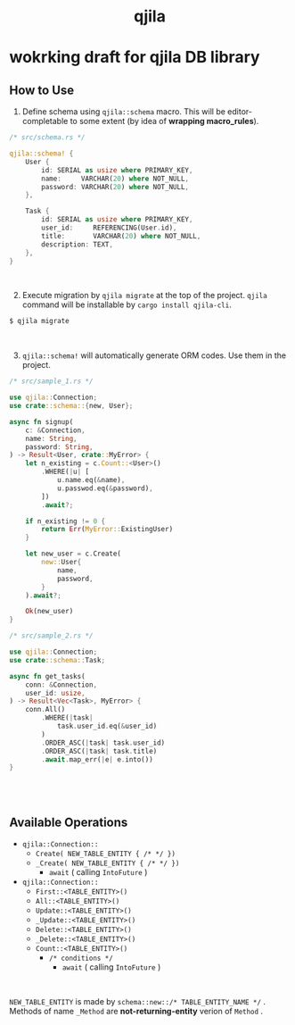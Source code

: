 <div align="center">
    <h1>qjila</h1>
</div>

# wokrking draft for **qjila** DB library

## How to Use
1. Define schema using `qjila::schema` macro. This will be editor-completable to some extent (by idea of **wrapping macro_rules**).

```rust
/* src/schema.rs */

qjila::schema! {
    User {
        id: SERIAL as usize where PRIMARY_KEY,
        name:     VARCHAR(20) where NOT_NULL,
        password: VARCHAR(20) where NOT_NULL,
    },

    Task {
        id: SERIAL as usize where PRIMARY_KEY,
        user_id:     REFERENCING(User.id),
        title:       VARCHAR(20) where NOT_NULL,
        description: TEXT,
    },
}
```

<br/>

2. Execute migration by `qjila migrate` at the top of the project. `qjila` command will be installable by `cargo install qjila-cli`.

```sh
$ qjila migrate
```

<br/>

3. `qjila::schema!` will automatically generate ORM codes. Use them in the project.

```rust
/* src/sample_1.rs */

use qjila::Connection;
use crate::schema::{new, User};

async fn signup(
    c: &Connection,
    name: String,
    password: String,
) -> Result<User, crate::MyError> {
    let n_existing = c.Count::<User>()
        .WHERE(|u| [
            u.name.eq(&name),
            u.passwod.eq(&password),
        ])
        .await?;

    if n_existing != 0 {
        return Err(MyError::ExistingUser)
    }

    let new_user = c.Create(
        new::User{
            name,
            password,
        }
    ).await?;

    Ok(new_user)
}
```

```rust
/* src/sample_2.rs */

use qjila::Connection;
use crate::schema::Task;

async fn get_tasks(
    conn: &Connection,
    user_id: usize,
) -> Result<Vec<Task>, MyError> {
    conn.All()
        .WHERE(|task|
            task.user_id.eq(&user_id)
        )
        .ORDER_ASC(|task| task.user_id)
        .ORDER_ASC(|task| task.title)
        .await.map_err(|e| e.into())
}
```

<br/>
<br/>

## Available Operations
- `qjila::Connection::`
  - `Create( NEW_TABLE_ENTITY { /* */ })`
  - `_Create( NEW_TABLE_ENTITY { /* */ })`
    - `await` ( calling `IntoFuture` )
- `qjila::Connection::`
  - `First::<TABLE_ENTITY>()`
  - `All::<TABLE_ENTITY>()`
  - `Update::<TABLE_ENTITY>()`
  - `_Update::<TABLE_ENTITY>()`
  - `Delete::<TABLE_ENTITY>()`
  - `_Delete::<TABLE_ENTITY>()`
  - `Count::<TABLE_ENTITY>()`
    - `/* conditions */`
      - `await` ( calling `IntoFuture` )

<br/>

`NEW_TABLE_ENTITY` is made by `schema::new::/* TABLE_ENTITY_NAME */` .\
Methods of name `_Method` are **not-returning-entity** verion of `Method` .
